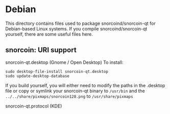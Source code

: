 
Debian
====================
This directory contains files used to package snorcoind/snorcoin-qt
for Debian-based Linux systems. If you compile snorcoind/snorcoin-qt yourself, there are some useful files here.

## snorcoin: URI support ##


snorcoin-qt.desktop  (Gnome / Open Desktop)
To install:

	sudo desktop-file-install snorcoin-qt.desktop
	sudo update-desktop-database

If you build yourself, you will either need to modify the paths in
the .desktop file or copy or symlink your snorcoin-qt binary to `/usr/bin`
and the `../../share/pixmaps/snorcoin128.png` to `/usr/share/pixmaps`

snorcoin-qt.protocol (KDE)


